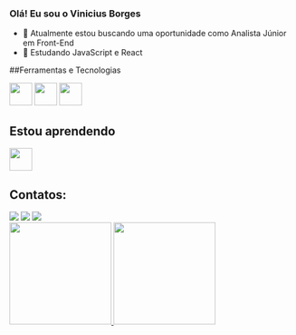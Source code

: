 ### Olá! Eu sou o Vinicius Borges

- 🔭 Atualmente estou buscando uma oportunidade como Analista Júnior em Front-End
- 🌱 Estudando JavaScript e React



##Ferramentas e Tecnologias

<img src="https://cdn.jsdelivr.net/gh/devicons/devicon/icons/html5/html5-original.svg" width="40" height="40"/>      <img src="https://cdn.jsdelivr.net/gh/devicons/devicon/icons/css3/css3-original.svg" width="40" height="40"/>      <img src="https://cdn.jsdelivr.net/gh/devicons/devicon/icons/javascript/javascript-original.svg" width="40" height="40"/>


## Estou aprendendo

<img src="https://cdn.jsdelivr.net/gh/devicons/devicon/icons/react/react-original.svg" width="40" height="40"/>

## Contatos:

<div>
<a href="https://instagram.com/viniciusmelo.93" target="_blank"><img src="https://img.shields.io/badge/-Instagram-%23E4405F?style=for-the-badge&logo=instagram&logoColor=white" target="_blank"></a>
<a href = "mailto:vmborges19@gmail.com"><img src="https://img.shields.io/badge/Gmail-D14836?style=for-the-badge&logo=gmail&logoColor=white" target="_blank"></a>
<a href="https://www.linkedin.com/in/viniciusmb" target="_blank"><img src="https://img.shields.io/badge/-LinkedIn-%230077B5?style=for-the-badge&logo=linkedin&logoColor=white" target="_blank"></a>   
</div>


<div>
<a href="https://github.com/ViniciusMBr">
<img height="180em" src="https://github-readme-stats.vercel.app/api/top-langs/?username=ViniciusMBr&layout=compact&langs_count=7&theme=dracula"/>
<img height="180em" src="https://github-readme-stats.vercel.app/api?username=ViniciusMBr&show_icons=true&theme=dracula&include_all_commits=true&count_private=true"/>
</div>

            
